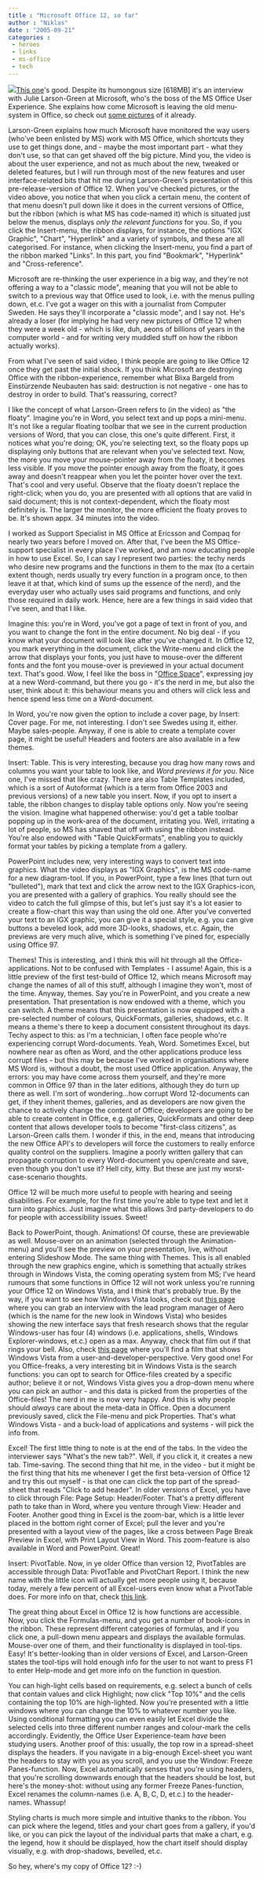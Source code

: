 ```yaml
---
title : "Microsoft Office 12, so far"
author : "Niklas"
date : "2005-09-21"
categories : 
 - heroes
 - links
 - ms-office
 - tech
---
```


![](https://niklasblog.com/wp-content/2005-09-21-officethumb.jpg)[This one](http://channel9.msdn.com/Showpost.aspx?postid=114720)'s good. Despite its humongous size \[618MB\] it's an interview with Julie Larson-Green at Microsoft, who's the boss of the MS Office User Experience. She explains how come Microsoft is leaving the old menu-system in Office, so check out [some pictures](http://news.com.com/2300-1012_3-5862875-1.html) of it already.

Larson-Green explains how much Microsoft have monitored the way users (who've been enlisted by MS) work with MS Office, which shortcuts they use to get things done, and - maybe the most important part - what they don't use, so that can get shaved off the big picture. Mind you, the video is about the user experience, and not as much about the new, tweaked or deleted features, but I will run through most of the new features and user interface-related bits that hit me during Larson-Green's presentation of this pre-release-version of Office 12. When you've checked pictures, or the video above, you notice that when you click a certain menu, the content of that menu doesn't pull down like it does in the current versions of Office, but the ribbon (which is what MS has code-named it) which is situated just below the menus, displays _only the relevant functions_ for you. So, if you click the Insert-menu, the ribbon displays, for instance, the options "IGX Graphic", "Chart", "Hyperlink" and a variety of symbols, and these are all categorised. For instance, when clicking the Insert-menu, you find a part of the ribbon marked "Links". In this part, you find "Bookmark", "Hyperlink" and "Cross-reference".

Microsoft are re-thinking the user experience in a big way, and they're not offering a way to a "classic mode", meaning that you will not be able to switch to a previous way that Office used to look, i.e. with the menus pulling down, et.c. I've got a wager on this with a journalist from Computer Sweden. He says they'll incorporate a "classic mode", and I say not. He's already a loser (for implying he had very new pictures of Office 12 when they were a week old - which is like, duh, aeons of billions of years in the computer world - and for writing very muddled stuff on how the ribbon actually works).

From what I've seen of said video, I think people are going to like Office 12 once they get past the initial shock. If you think Microsoft are destroying Office with the ribbon-experience, remember what Blixa Bargeld from Einstürzende Neubauten has said: destruction is not negative - one has to destroy in order to build. That's reassuring, correct?

I like the concept of what Larson-Green refers to (in the video) as "the floaty". Imagine you're in Word, you select text and up pops a mini-menu. It's not like a regular floating toolbar that we see in the current production versions of Word, that you can close, this one's quite different. First, it notices what you're doing; OK, you're selecting text, so the floaty pops up displaying only buttons that are relevant when you've selected text. Now, the more you move your mouse-pointer away from the floaty, it becomes less visible. If you move the pointer enough away from the floaty, it goes away and doesn't reappear when you let the pointer hover over the text. That's cool and very useful. Observe that the floaty doesn't replace the right-click; when you do, you are presented with all options that are valid in said document; this is not context-dependent, which the floaty most definitely is. The larger the monitor, the more efficient the floaty proves to be. It's shown appx. 34 minutes into the video.

I worked as Support Specialist in MS Office at Ericsson and Compaq for nearly two years before I moved on. After that, I've been the MS Office-support specialist in every place I've worked, and am now educating people in how to use Excel. So, I can say I represent two parties: the techy nerds who desire new programs and the functions in them to the max (to a certain extent though, nerds usually try every function in a program once, to then leave it at that, which kind of sums up the essence of the nerd), and the everyday user who actually uses said programs and functions, and only those required in daily work. Hence, here are a few things in said video that I've seen, and that I like.

Imagine this: you're in Word, you've got a page of text in front of you, and you want to change the font in the entire document. No big deal - if you know what your document will look like after you've changed it. In Office 12, you mark everything in the document, click the Write-menu and click the arrow that displays your fonts, you just have to mouse-over the different fonts and the font you mouse-over is previewed in your actual document text. That's good. Wow, I feel like the boss in "[Office Space](http://www.imdb.com/title/tt0151804)", expressing joy at a new Word-command, but there you go - it's the nerd in me, but also the user, think about it: this behaviour means you and others will click less and hence spend less time on a Word-document.

In Word, you're now given the option to include a cover page, by Insert: Cover page. For me, not interesting. I don't see Swedes using it, either. Maybe sales-people. Anyway, if one is able to create a template cover page, it might be useful! Headers and footers are also available in a few themes.

Insert: Table. This is very interesting, because you drag how many rows and columns you want your table to look like, and _Word previews it for you_. Nice one, I've missed that like crazy. There are also Table Templates included, which is a sort of Autoformat (which is a term from Office 2003 and previous versions) of a new table you insert. Now, if you opt to insert a table, the ribbon changes to display table options only. Now you're seeing the vision. Imagine what happened otherwise: you'd get a table toolbar popping up in the work-area of the document, irritating you. Well, irritating a lot of people, so MS has shaved that off with using the ribbon instead. You're also endowed with "Table QuickFormats", enabling you to quickly format your tables by picking a template from a gallery.

PowerPoint includes new, very interesting ways to convert text into graphics. What the video displays as "IGX Graphics", is the MS code-name for a new diagram-tool. If you, in PowerPoint, type a few lines (that turn out "bulleted"), mark that text and click the arrow next to the IGX Graphics-icon, you are presented with a gallery of graphics. You really should see the video to catch the full glimpse of this, but let's just say it's a lot easier to create a flow-chart this way than using the old one. After you've converted your text to an IGX graphic, you can give it a special style, e.g. you can give buttons a beveled look, add more 3D-looks, shadows, et.c. Again, the previews are very much alive, which is something I've pined for, especially using Office 97.

Themes! This is interesting, and I think this will hit through all the Office-applications. Not to be confused with Templates - I assume! Again, this is a little preview of the first test-build of Office 12, which means Microsoft may change the names of all of this stuff, although I imagine they won't, most of the time. Anyway, themes. Say you're in PowerPoint, and you create a new presentation. That presentation is now endowed with a theme, which you can switch. A theme means that this presentation is now equipped with a pre-selected number of colours, QuickFormats, galleries, shadows, et.c. It means a theme's there to keep a document consistent throughout its days. Techy aspect to this: as I'm a technician, I often face people who're experiencing corrupt Word-documents. Yeah, Word. Sometimes Excel, but nowhere near as often as Word, and the other applications produce less corrupt files - but this may be because I've worked in organisations where MS Word is, without a doubt, the most used Office application. Anyway, the errors: you may have come across them yourself, and they're more common in Office 97 than in the later editions, although they do turn up there as well. I'm sort of wondering...how corrupt Word 12-documents can get, if they inherit themes, galleries, and as developers are now given the chance to actively change the content of Office; developers are going to be able to create content in Office, e.g. galleries, QuickFormats and other deep content that allows developer tools to become "first-class citizens", as Larson-Green calls them. I wonder if this, in the end, means that introducing the new Office API's to developers will force the customers to really enforce quality control on the suppliers. Imagine a poorly written gallery that can propagate corruption to every Word-document you open/create and save, even though you don't use it? Hell city, kitty. But these are just my worst-case-scenario thoughts.

Office 12 will be much more useful to people with hearing and seeing disabilities. For example, for the first time you're able to type text and let it turn into graphics. Just imagine what this allows 3rd party-developers to do for people with accessibility issues. Sweet!

Back to PowerPoint, though. Animations! Of course, these are previewable as well. Mouse-over on an animation (selected through the Animation-menu) and you'll see the preview on your presentation, live, without entering Slideshow Mode. The same thing with Themes. This is all enabled through the new graphics engine, which is something that actually strikes through in Windows Vista, the coming operating system from MS; I've heard rumours that some functions in Office 12 will not work unless you're running your Office 12 on Windows Vista, and I think that's probably true. By the way, if you want to see how Windows Vista looks, check out [this page](http://channel9.msdn.com/Showpost.aspx?postid=114694) where you can grab an interview with the lead program manager of Aero (which is the name for the new look in Windows Vista) who besides showing the new interface says that fresh research shows that the regular Windows-user has four (4) windows (i.e. applications, shells, Windows Explorer-windows, et.c.) open as a max. Anyway, check that film out if that rings your bell. Also, check [this page](http://channel9.msdn.com/Showpost.aspx?postid=114710) where you'll find a film that shows Windows Vista from a user-and-developer-perspective. Very good one! For you Office-freaks, a very interesting bit in Windows Vista is the search functions: you can opt to search for Office-files created by a specific author; believe it or not, Windows Vista gives you a drop-down menu where you can pick an author - and this data is picked from the properties of the Office-files! The nerd in me is now very happy. And this is why people should _always_ care about the meta-data in Office. Open a document previously saved, click the File-menu and pick Properties. That's what Windows Vista - and a buck-load of applications and systems - will pick the info from.

Excel! The first little thing to note is at the end of the tabs. In the video the interviewer says "What's the new tab?". Well, if you click it, it creates a new tab. Time-saving. The second thing that hit me, in the video - but it might be the first thing that hits me whenever I get the first beta-version of Office 12 and try this out myself - is that one can click the top part of the spread-sheet that reads "Click to add header". In older versions of Excel, you have to click through File: Page Setup: Header/Footer. That's a pretty different path to take than in Word, where you venture through View: Header and Footer. Another good thing in Excel is the zoom-bar, which is a little lever placed in the bottom right corner of Excel; pull the lever and you're presented with a layout view of the pages, like a cross between Page Break Preview in Excel, with Print Layout View in Word. This zoom-feature is also available in Word and PowerPoint. Great!

Insert: PivotTable. Now, in ye older Office than version 12, PivotTables are accessible through Data: PivotTable and PivotChart Report. I think the new name with the little icon will actually get more people using it, because today, merely a few percent of all Excel-users even know what a PivotTable does. For more info on that, check [this link](http://office.microsoft.com/training/training.aspx?AssetID=RC010136191033).

The great thing about Excel in Office 12 is how functions are accessible. Now, you click the Formulas-menu, and you get a number of book-icons in the ribbon. These represent different categories of formulas, and if you click one, a pull-down menu appears and displays the available formulas. Mouse-over one of them, and their functionality is displayed in tool-tips. Easy! It's better-looking than in older versions of Excel, and Larson-Green states the tool-tips will hold enough info for the user to not want to press F1 to enter Help-mode and get more info on the function in question.

You can high-light cells based on requirements, e.g. select a bunch of cells that contain values and click Highlight; now click "Top 10%" and the cells containing the top 10% are high-lighted. Now you're presented with a little windows where you can change the 10% to whatever number you like. Using conditional formatting you can even easily let Excel divide the selected cells into three different number ranges and colour-mark the cells accordingly. Evidently, the Office User Experience-team _have_ been studying users. Another proof of this: usually, the top row in a spread-sheet displays the headers. If you navigate in a big-enough Excel-sheet you want the headers to stay with you as you scroll, and you use the Window: Freeze Panes-function. Now, Excel automatically senses that you're using headers, that you're scrolling downwards enough that the headers should be lost, but here's the money-shot: without using any former Freeze Panes-function, Excel renames the column-names (i.e. A, B, C, D, et.c.) to the header-names. Whassup!

Styling charts is much more simple and intuitive thanks to the ribbon. You can pick where the legend, titles and your chart goes from a gallery, if you'd like, or you can pick the layout of the individual parts that make a chart, e.g. the legend, how it should be displayed, how the chart itself should display visually, e.g. with drop-shadows, bevelled, et.c.

So hey, where's my copy of Office 12? :-)
